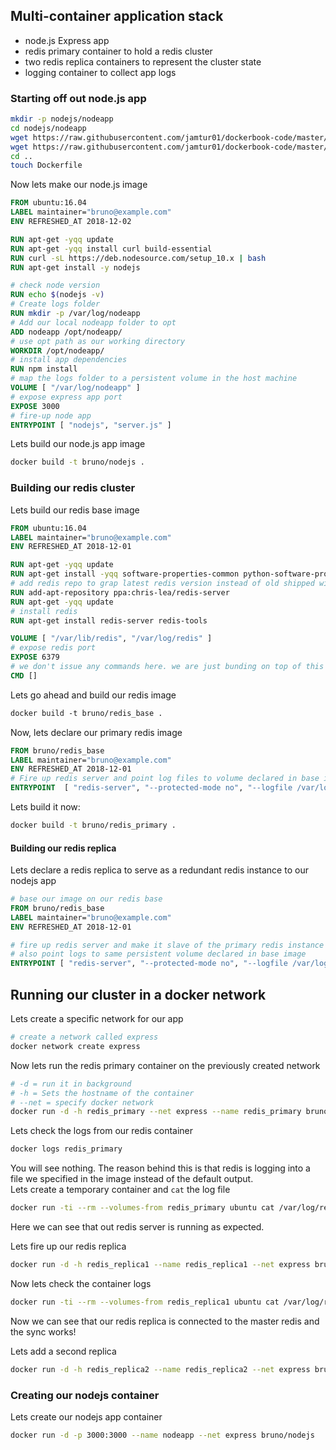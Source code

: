 ## Multi-container application stack

- node.js Express app
- redis primary container to hold a redis cluster
- two redis replica containers to represent the cluster state
- logging container to collect app logs

### Starting off out node.js app

```sh
mkdir -p nodejs/nodeapp
cd nodejs/nodeapp
wget https://raw.githubusercontent.com/jamtur01/dockerbook-code/master/code/6/node/nodejs/nodeapp/package.json
wget https://raw.githubusercontent.com/jamtur01/dockerbook-code/master/code/6/node/nodejs/nodeapp/server.js
cd ..
touch Dockerfile
```

Now lets make our node.js image
```dockerfile
FROM ubuntu:16.04
LABEL maintainer="bruno@example.com"
ENV REFRESHED_AT 2018-12-02

RUN apt-get -yqq update
RUN apt-get -yqq install curl build-essential
RUN curl -sL https://deb.nodesource.com/setup_10.x | bash
RUN apt-get install -y nodejs

# check node version
RUN echo $(nodejs -v)
# Create logs folder
RUN mkdir -p /var/log/nodeapp
# Add our local nodeapp folder to opt
ADD nodeapp /opt/nodeapp/
# use opt path as our working directory
WORKDIR /opt/nodeapp/
# install app dependencies
RUN npm install
# map the logs folder to a persistent volume in the host machine
VOLUME [ "/var/log/nodeapp" ]
# expose express app port
EXPOSE 3000
# fire-up node app
ENTRYPOINT [ "nodejs", "server.js" ]
```

Lets build our node.js app image
```sh
docker build -t bruno/nodejs .
```

### Building our redis cluster

Lets build our redis base image
```dockerfile
FROM ubuntu:16.04
LABEL maintainer="bruno@example.com"
ENV REFRESHED_AT 2018-12-01

RUN apt-get -yqq update
RUN apt-get install -yqq software-properties-common python-software-properties
# add redis repo to grap latest redis version instead of old shipped with Ubuntu
RUN add-apt-repository ppa:chris-lea/redis-server
RUN apt-get -yqq update
# install redis
RUN apt-get install redis-server redis-tools

VOLUME [ "/var/lib/redis", "/var/log/redis" ]
# expose redis port
EXPOSE 6379
# we don't issue any commands here. we are just bunding on top of this image
CMD []
```

Lets go ahead and build our redis image
```dockerfile
docker build -t bruno/redis_base .
```

Now, lets declare our primary redis image
```dockerfile
FROM bruno/redis_base
LABEL maintainer="bruno@example.com"
ENV REFRESHED_AT 2018-12-01
# Fire up redis server and point log files to volume declared in base image
ENTRYPOINT 	[ "redis-server", "--protected-mode no", "--logfile /var/log/redis/redis-server.log" ]
```

Lets build it now:
```sh
docker build -t bruno/redis_primary .
```

#### Building our redis replica

Lets declare a redis replica to serve as a redundant redis instance to our nodejs app
```dockerfile
# base our image on our redis base
FROM bruno/redis_base
LABEL maintainer="bruno@example.com"
ENV REFRESHED_AT 2018-12-01

# fire up redis server and make it slave of the primary redis instance
# also point logs to same persistent volume declared in base image
ENTRYPOINT [ "redis-server", "--protected-mode no", "--logfile /var/log/redis/redis-replica.log", "--slaveof redis_primary 6379" ]
```

## Running our cluster in a docker network

Lets create a specific network for our app
```sh
# create a network called express
docker network create express
```

Now lets run the redis primary container on the previously created network
```sh
# -d = run it in background
# -h = Sets the hostname of the container
# --net = specify docker network
docker run -d -h redis_primary --net express --name redis_primary bruno/redis_primary
```

Lets check the logs from our redis container
```sh
docker logs redis_primary
```
You will see nothing. The reason behind this is that redis is logging into a file we specified in the image instead of the default output.  
Lets create a temporary container and `cat` the log file
```sh
docker run -ti --rm --volumes-from redis_primary ubuntu cat /var/log/redis/redis-server.log
```
Here we can see that out redis server is running as expected.


Lets fire up our redis replica
```sh
docker run -d -h redis_replica1 --name redis_replica1 --net express bruno/redis_replica
```

Now lets check the container logs
```sh
docker run -ti --rm --volumes-from redis_replica1 ubuntu cat /var/log/redis/redis-replica.log
```
Now we can see that our redis replica is connected to the master redis and the sync works!


Lets add a second replica
```sh
docker run -d -h redis_replica2 --name redis_replica2 --net express bruno/redis_replica
```

### Creating our nodejs container
Lets create our nodejs app container
```sh
docker run -d -p 3000:3000 --name nodeapp --net express bruno/nodejs
```